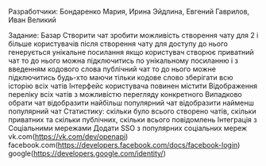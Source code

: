 Разработчики: Бондаренко Мария, Ирина Эйдлина, Евгений Гаврилов, Иван Великий

Задание:
Базар
Створити чат
зробити можливість створення чату для 2 і більше користувачів
після створення чату для доступу до нього генерується унікальне посилання
якщо користувач створює
приватний чат то до нього можна підключитись по унікальному посиланню і з введенням кодового слова
публічний чат то до нього можне підключитись будь-хто маючи тільки кодове слово
зберігати всю історію всіх чатів
Інтерфейс користувача повинен містити
Відображення переліку всіх чатів з можливістю перегляду конкретного
Випадково обрати чат
відобразити найбільш популярний чат
відобразити найменш популярний чат
Статистику: скільки було всього створено чатів, скільки приватних та скільки публічних, скільки всього повідомлень
Інтеграція з Соціальними мережами
Додати SSO з популярних соціальних мереж
vk.com(https://vk.com/dev/openapi)
facebook.com(https://developers.facebook.com/docs/facebook-login)
google(https://developers.google.com/identity/)
